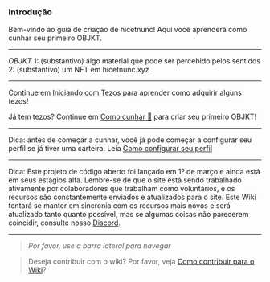 ### Introdução
Bem-vindo ao guia de criação de hicetnunc! Aqui você aprenderá como cunhar seu primeiro OBJKT.


***

*OBJKT*
1: (substantivo) algo material que pode ser percebido pelos sentidos
2: (substantivo) um NFT em hicetnunc.xyz


***

Continue em [Iniciando com Tezos](https://github.com/hicetnunc2000/hicetnunc/wiki/PT:Getting-Started-with-Tezos) para aprender como adquirir alguns tezos!

Já tem tezos?
Continue em [Como cunhar 🌿](https://github.com/hicetnunc2000/hicetnunc/wiki/PT:How-to-mint) para criar seu primeiro OBJKT!

***

Dica: antes de começar a cunhar, você já pode começar a configurar seu perfil se já tiver uma carteira. Leia [Como configurar seu perfil](https://github.com/hicetnunc2000/hicetnunc/wiki/PT:Edit-your-profile)

***

Dica: Este projeto de código aberto foi lançado em 1º de março e ainda está em seus estágios alfa. Lembre-se de que o site está sendo trabalhado ativamente por colaboradores que trabalham como voluntários, e os recursos são constantemente enviados e atualizados para o site. Este Wiki tentará se manter em sincronia com os recursos mais novos e será atualizado tanto quanto possível, mas se algumas coisas não parecerem coincidir, consulte nosso [Discord](https://discord.gg/9qkgRsqa).


***


> _Por favor, use a barra lateral para navegar_

> Deseja contribuir com o wiki? Por favor, veja [Como contribuir para o Wiki](https://github.com/hicetnunc2000/hicetnunc/wiki/PT:Contributing#how-to-contribute-to-the-wiki)?
